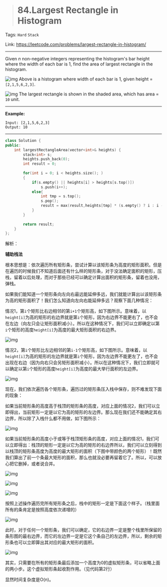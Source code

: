 > # 84.Largest Rectangle in Histogram

Tags: `Hard` `Stack`

Link: <https://leetcode.com/problems/largest-rectangle-in-histogram/>

---

Given *n* non-negative integers representing the histogram's bar height where the width of each bar is 1, find the area of largest rectangle in the histogram.

 

![img](https://assets.leetcode.com/uploads/2018/10/12/histogram.png)
Above is a histogram where width of each bar is 1, given height = `[2,1,5,6,2,3]`.

 

![img](https://assets.leetcode.com/uploads/2018/10/12/histogram_area.png)
The largest rectangle is shown in the shaded area, which has area = `10` unit.

---

**Example:**

```
Input: [2,1,5,6,2,3]
Output: 10
```

---

```c++
class Solution {
public:
    int largestRectangleArea(vector<int>& heights) {
        stack<int> s;
        heights.push_back(0);
        int result = 0;
        
        for(int i = 0; i < heights.size(); )
        {
            if(s.empty() || heights[i] > heights[s.top()])
                s.push(i++);
            else{
                int tmp = s.top();
                s.pop();
                result = max(result,heights[tmp] * (s.empty() ? i : i - s.top() - 1));
            }
        }
        
        return result;
    }
};
```

解析：

**辅助栈法**

根本思想是：依次遍历所有矩形条，尝试计算以该矩形条为高度的矩形面积。但是在遍历的时候我们不知道后面还有什么样的矩形条，对于没法确定面积的矩形，压栈，留着以后处理，而对于那些已经可以确定计算出面积的矩形条，留着也没用，弹栈。

如果我们能知道一个矩形条向左向右最远能延伸多远，我们就能计算出以该矩形条为高的矩形面积了！我们怎么知道向左向右能延伸多远？观察下面几种情况：

情况1，第`i`个矩形比右边相邻的第`i+1`个矩形高，如下图所示。意味着，以`height[i]`为高的矩形的右边界就是第`i`个矩形，因为右边界不能更右了，也不会在左边（向左只会让矩形面积减小）。所以在这种情况下，我们可以立即确定以第`i`个矩形的高度`height[i]`为高度的最大矩形面积的右边界。

![img](https://images0.cnblogs.com/blog/650745/201501/181927331046353.png)

情况2，第`i`个矩形比左边相邻的第`i-1`个矩形高，如下图所示。意味着，以`height[i]`为高的矩形的左边界就是第`i`个矩形，因为左边界不能更左了，也不会出现在右边（因为向右只会另矩形面积减小）。所以在这种情况下，我们立即就可以确定以第`i`个矩形的高度`height[i]`为高度的最大举行面积的左边界。

![img](https://images0.cnblogs.com/blog/650745/201501/181932159795806.png)

现在，我们依次遍历各个矩形条，遍历过的矩形条压入栈中保存，则不难发现下面的现象：

如果当前矩形条的高度高于栈顶的矩形条的高度，对应上面的情况2，我们可以立即得出，当前矩形一定是以它为高的矩形的左边界。那么现在我们还不能确定其右边界，所以除了入栈什么都不用做，如下图所示：

![img](https://images0.cnblogs.com/blog/650745/201501/181611557143280.png)

如果当前矩形条的高度小于或等于栈顶矩形条的高度，对应上面的情况1，我们可以立即得出：栈顶的矩形一定是以它为高的矩形的右边界所以，我们可以立刻得到以栈顶的矩形条高度为高度的最大矩形的面积（下图中带颜色的两个矩形）！既然我们算出了前一个条最大矩形的面积，那么也就没必要再留着它了。所以，可以放心把它删掉，或者说合并。

![img](https://images0.cnblogs.com/blog/650745/201501/181617294648242.png)

![img](https://images0.cnblogs.com/blog/650745/201501/181621381363313.png)

![img](https://images0.cnblogs.com/blog/650745/201501/181641041515538.png)

 

按照上述操作遍历完所有矩形条之后，栈中的矩形一定是下面这个样子。（栈里面所有的条肯定是按照高度依次递增的）

![img](https://images0.cnblogs.com/blog/650745/201501/181623013086590.png)

此时，对于任何一个矩形条，我们可以确定，它的右边界一定是整个栈里所保留的条形图的最右边界，而它的左边界一定是它这个条自己的左边界，所以，剩余的矩形条也可以立即算出其对应的最大矩形的面积。

![img](https://images0.cnblogs.com/blog/650745/201501/181626122149745.png)

其实，只需要在所有的矩形条最后添加一个高度为0的虚拟矩形条，可以省略上面的两小步。这个虚拟矩形条起收割作用。（见代码第2行）

显然时间复杂度是O(n)。